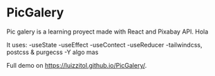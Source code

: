# PicGalery
Pic galery is a learning proyect made with React and Pixabay API. Hola

It uses:
-useState
-useEffect
-useContect
-useReducer
-tailwindcss, postcss & purgecss
-Y algo mas


Full demo on https://luizzitol.github.io/PicGalery/.
